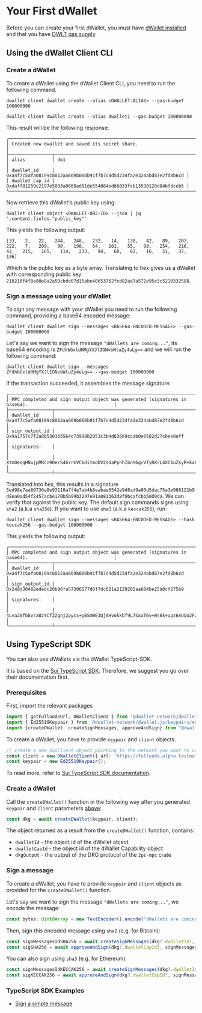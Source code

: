 # Your First dWallet

Before you can create your first dWallet, you must have [dWallet installed](install-dwallet.mdx) and that you have [DWLT gas supply](./get-tokens.mdx).

## Using the dWallet Client CLI
### Create a dWallet

To create a dWallet using the dWallet Client CLI, you need to run the following command.
```shell
dwallet client dwallet create --alias <DWALLET-ALIAS> --gas-budget 100000000
```

```shell
dwallet client dwallet create --alias dwallet1 --gas-budget 100000000
```

This result will be the following response:

```shell
╭─────────────────────────────────────────────────────────────────────────────────────╮
│ Created new dwallet and saved its secret share.                                     │
├────────────────┬────────────────────────────────────────────────────────────────────┤
│ alias          │ dw1                                                                │
│ dwallet_id     │ 0xa4f7c5afa08199c8012aa609b060b91f7b7c4d5d234fa2e324abd87e2fd8b6cd │
│ dwallet_cap_id │ 0xdaff81259c2197e5093a0668ad81de554084ed66033fcb13590120d84bfdceb5 │
╰────────────────┴────────────────────────────────────────────────────────────────────╯
```

Now retrieve this dWallet's public key using:

```shell
dwallet client object <DWALLET-OBJ-ID> --json | jq '.content.fields."public_key"'
```

This yields the following output:
```shell
[33,   2,   22,   244,   248,   232,   14,   138,   42,   89,   203,   222,   7,   209,   90,   190,   64,   101,   55,   98,   254,   216,   42,   215,   165,   114,   233,   94,   60,   82,   16,   51,   37,   136]
```
Which is the public key as a byte array. Translating to hex gives us a dWallet with corresponding public key: `210216f4f8e80e8a2a59cbde07d15abe40653762fed82ad7a572e95e3c5210332588`.

### Sign a message using your dWallet

To sign any message with your dWallet you need to run the following command, providing a base64 encoded message:

```shell
dwallet client dwallet sign --messages <BASE64-ENCODED-MESSAGE> --gas-budget 100000000
```

Let's say we want to sign the message `"dWallets are coming..."`, its base64 encoding is `ZFdhbGxldHMgYXJlIGNvbWluZy4uLg==` and we will run the following command:

```shell
dwallet client dwallet sign --messages ZFdhbGxldHMgYXJlIGNvbWluZy4uLg== --gas-budget 100000000
```

If the transaction succeeded, it assembles the message signature:

```shell
╭───────────────────────────────────────────────────────────────────────────────────────────────────────────╮
│ MPC completed and sign output object was generated (signatures in base64).                                │
├────────────────┬──────────────────────────────────────────────────────────────────────────────────────────┤
│ dwallet_id     │ 0xa4f7c5afa08199c8012aa609b060b91f7b7c4d5d234fa2e324abd87e2fd8b6cd                       │
│ sign_output_id │ 0x9a1757c7f2a8b530165564c73998b2053c3b4d63669ccab0e6502d27cbee8eff                       │
│ signatures:    │                                                                                          │
│                │ XtmOeqgHNujpMRCn9OerS46rrmVC6ditmoDV2sdaPphhIbnY6grVTyRXrL4XC1uZsyR+kaCBNj2Pm8r8u1DZ2g== │
╰────────────────┴──────────────────────────────────────────────────────────────────────────────────────────╯
```
Translated into hex, this results in a signature `5ed98e7aa80736e8e93110a7f4e7ab4b8eabae6542e9d8ad9a80d5dac75a3e986121b9d8ea0ad54f2457acbe170b5b99b3247e91a081363d8f9bcafcbb50d9da`. 
We can verify that against the public key. The default sign commands signs using `sha2` (a.k.a `sha256`). If you want to use `sha3` (a.k.a `keccak256`), run:
```shell
dwallet client dwallet sign --messages <BASE64-ENCODED-MESSAGE> --hash keccak256 --gas-budget 100000000
```
This yields the following output:
```shell
╭───────────────────────────────────────────────────────────────────────────────────────────────────────────╮
│ MPC completed and sign output object was generated (signatures in base64).                                │
├────────────────┬──────────────────────────────────────────────────────────────────────────────────────────┤
│ dwallet_id     │ 0xa4f7c5afa08199c8012aa609b060b91f7b7c4d5d234fa2e324abd87e2fd8b6cd                       │
│ sign_output_id │ 0x248d30482ededc20b96fa57306577d6f7dc021a2129205aa684be25a0cf275b9                       │
│ signatures:    │                                                                                          │
│                │ 4Lva28fG8vra0zYCfZZgnj2pycs+yBSmWE3QjAHvokkbf9L7SxxT6v+Ws6k+upz6eUQo2F2D/87W3QdYsAf0dA== │
╰────────────────┴──────────────────────────────────────────────────────────────────────────────────────────╯
```

## Using TypeScript SDK

You can also use dWallets via the dWallet TypeScript-SDK.

It is based on the [Sui TypeScript SDK](https://sdk.mystenlabs.com/typescript). Therefore, we suggest you go over their documentation first.

### Prerequisites
First, import the relevant packages
```typescript
import { getFullnodeUrl, DWalletClient } from '@dwallet-network/dwallet.js/client';
import { Ed25519Keypair } from '@dwallet-network/dwallet.js/keypairs/ed25519';
import {createDWallet, createSignMessages, approveAndSign} from "@dwallet-network/dwallet.js/signature-mpc";
```

To create a dWallet, you have to provide `keypair` and `client` objects.
```typescript
// create a new SuiClient object pointing to the network you want to use
const client = new DWalletClient({ url: 'https://fullnode.alpha.testnet.dwallet.cloud' });
const keypair = new Ed25519Keypair();
```
To read more, refer to [Sui TypeScript SDK documentation](https://sdk.mystenlabs.com/typescript).

### Create a dWallet

Call the `createDWallet()` function in the following way after you generated `keypair` and `client` parameters [above](#prerequisites):
```typescript
const dkg = await createDWallet(keypair, client);
```

The object returned as a result from the `createDWallet()` function, contains:
* `dwalletId` - the object id of the dWallet object
* `dwalletCapId` - the object id of the dWallet Capability object
* `dkgOutput` - the output of the DKG protocol of the `2pc-mpc` crate

### Sign a message

To create a dWallet, you have to provide `keypair` and `client` objects as provided for the `createDWallet()` function.

Let's say we want to sign the message `"dWallets are coming..."`, we encode the message:
```typescript
const bytes: Uint8Array = new TextEncoder().encode("dWallets are coming...");
```

Then, sign this encoded message using `sha2` (e.g. for Bitcoin):
```typescript
const signMessagesIdSHA256 = await createSignMessages(dkg?.dwalletId!, dkg?.dkgOutput, [bytes], "SHA256", keypair, client);
const sigSHA256 = await approveAndSign(dkg?.dwalletCapId!, signMessagesIdSHA256!, [bytes], keypair, client);
```

You can also sign using `sha3` (e.g. for Ethereum):
```typescript
const signMessagesIdKECCAK256 = await createSignMessages(dkg?.dwalletId!, dkg?.dkgOutput, [bytes], "KECCAK256", keypair, client);
const sigKECCAK256 = await approveAndSign(dkg?.dwalletCapId!, signMessagesIdKECCAK256!, [bytes], keypair, client);
```

### TypeScript SDK Examples
* [Sign a simple message](https://github.com/dwallet-labs/dwallet-network/blob/sign-ia-wasm/sdk/typescript/test/e2e/signature-mpc.test.ts)